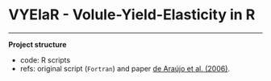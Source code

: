 # VYElaR - Volule-Yield-Elasticity in R 
____


<!--[![DOI](https://zenodo.org/badge/DOI/10.5281/zenodo.11185331.svg)](https://doi.org/10.5281/zenodo.11185331)-->


**Project structure**

  - code: R scripts
  - refs: original script (`Fortran`) and paper [de Araújo et al. (2006)](https://doi.org/10.1623/hysj.51.1.157).

